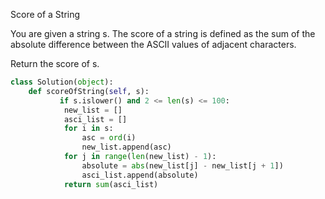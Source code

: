 Score of a String

You are given a string s. The score of a string is defined as the sum of the absolute difference between the ASCII values of adjacent characters.

Return the score of s.

```python
class Solution(object):
    def scoreOfString(self, s):
           if s.islower() and 2 <= len(s) <= 100:
            new_list = []
            asci_list = []
            for i in s:
                asc = ord(i)
                new_list.append(asc)
            for j in range(len(new_list) - 1):
                absolute = abs(new_list[j] - new_list[j + 1])
                asci_list.append(absolute)
            return sum(asci_list)

        
